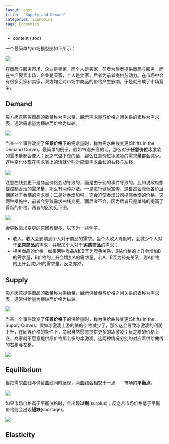```yaml
---
layout: post
title:  "Supply and Demand"
categories: Economics
tags: Economics
---
```


* content
{:toc}

一个最简单的市场模型图如下所示：

![](/img/2019-10-02_20-56-46.bmp)

在商品与服务市场，企业是卖家，而个人是买家，前者为后者提供商品与服务；而在生产要素市场，企业是买家，个人是卖家，后者为前者提供劳动力。在市场中会有很多买家和卖家，双方均会对市场中商品的价格产生影响，于是就形成了市场竞争。

## Demand

买方愿意购买商品的数量称为需求量，展示需求量与价格之间关系的表称为需求表，通常需求量为横轴而价格为纵轴。

![](/img/2019-10-02_21-11-43.bmp)

当某一个事件改变了**任意价格**下的需求量时，称为需求曲线变更(Shifts in the Demand Curve)。最简单的例子，假如气温升高的话，那么对于**任意价位**冰激凌的需求量都会变大；反之气温下降的话，那么任意价位冰激凌的需求量都会减少。这种变化体现在需求表上的话就分别对应着需求曲线的右移与左移。

![](/img/2019-10-02_21-23-22.bmp)

注意曲线变更不是商品价格变动导致的，而是由于别的事件导致的。比如说政府想要控制香烟的需求量，那么有两种办法。一是进行健康宣传，这自然会降低各阶层烟民对于香烟的需求量；二是对香烟加税，这会迫使香烟公司提高香烟的价格。这两种措施中，前者会导致需求曲线变更，而后者不会，因为后者只是单纯的提高了香烟的价格。两者的区别见下图。

![](/img/2019-10-02_21-39-40.bmp)

会导致需求变更的原因有很多，以下为一些例子。

- 收入。收入会影响到个人对于商品的需求。当个人收入降低时，会减少个人对于**正常商品**的需求，并增加个人对于**劣质商品**的需求；
- 相关商品的价格。如果两种商品A和B互为竞争关系，则A价格的上升会增加B的需求量，B价格的上升会增加A的需求量。若A、B互为补充关系，则A价格的上升会减少B的需求量，反之亦然。

## Supply

卖方愿意提供商品的数量称为供给量，展示供给量与价格之间关系的表称为需求表，通常供给量为横轴而价格为纵轴。

![](/img/2019-10-02_21-49-58.bmp)

当某一个事件改变了**任意价格**下的供给量时，称为供给曲线变更(Shifts in the Supply Curve)。假如冰激凌上游的糖的价格减少了，那么这会导致冰激凌的利润上升，在同等价格的条件下，商家自然愿意提供更多的冰激凌；反之糖的价格上涨，商家就不愿意提供原价格那么多的冰激凌。这两种情况分别的对应着供给曲线的右移与左移。

![](/img/2019-10-02_21-51-49.bmp)

## Equilibrium

当把需求曲线与供给曲线同时展现，两曲线会相交于一点——市场的**平衡点**。

![](/img/2019-10-02_22-21-18.bmp)

如果市场价格高于平衡价格时，会出现**过剩**(surplus)；反之若市场价格低于平衡价格则会出现**短缺**(shortage)。

![](/img/2019-10-03_12-55-49.bmp)

## Elasticity

